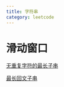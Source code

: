 ```yaml
---
title: 字符串
category: leetcode
---
```


# 滑动窗口

[无重复字符的最长子串](https://leetcode.cn/problems/longest-substring-without-repeating-characters/description/)



[最长回文子串](https://leetcode.cn/problems/longest-palindromic-substring/description/)